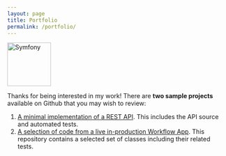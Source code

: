 ```yaml
---
layout: page
title: Portfolio
permalink: /portfolio/
---
```


<div class="bb-pull-right bb-border bb-gap-inside bb-gap-left">
	<img src="{{site.baseurl}}/assets/images/logo_symfony.png" alt="Symfony" title="Symfony" width="100" />
</div>

Thanks for being interested in my work! There are **two sample projects** available on Github that you may wish to review:
 
1. [A minimal implementation of a REST API](https://www.github.com/mauzeh/hangman-api/). This includes the API source and automated tests.
2. [A selection of code from a live in-production Workflow App](https://www.github.com/mauzeh/showcase-symfony/). This repository contains a selected set of classes including their related tests.
